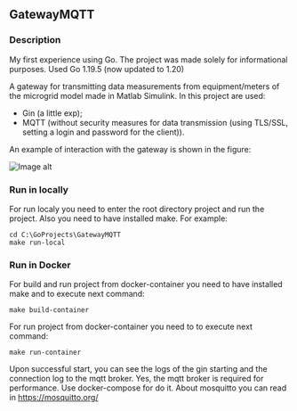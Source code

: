 ## GatewayMQTT
### Description
My first experience using Go. The project was made solely for informational purposes.
Used Go 1.19.5 (now updated to 1.20)

A gateway for transmitting data measurements from equipment/meters of the microgrid model made in Matlab Simulink.
In this project are used:
  - Gin (a little exp);
  - MQTT (without security measures for data transmission (using TLS/SSL, setting a login and password for the client)).

An example of interaction with the gateway is shown in the figure:

![Image alt](https://github.com/SorokinAS/GatewayMQTT/blob/master/docs/Diagram.png)  

### Run in locally
For run localy you need to enter the root directory project and run the project. Also you need to have installed make. For example:  

```shell
cd C:\GoProjects\GatewayMQTT
make run-local
```

### Run in Docker
For build and run project from docker-container you need to have installed make and to execute next command:
```shell
make build-container
```

For run project from docker-container you need to to execute next command:
```shell
make run-container
```

Upon successful start, you can see the logs of the gin starting and the connection log to the mqtt broker. Yes, the mqtt broker is required for performance. Use docker-compose for do it.
About mosquitto you can read in https://mosquitto.org/

